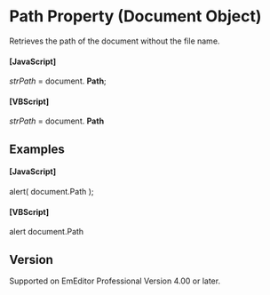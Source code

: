 # Path Property (Document Object)

Retrieves the path of the document without the file name.

#### \[JavaScript\]

_strPath_ = document. **Path**;

#### \[VBScript\]

_strPath_ = document. **Path**

## Examples

#### \[JavaScript\]

alert( document.Path );

#### \[VBScript\]

alert document.Path

## Version

Supported on EmEditor Professional Version 4.00 or later.
